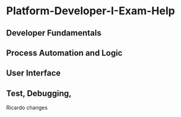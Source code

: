 # Platform-Developer-I-Exam-Help
## Developer Fundamentals
## Process Automation and Logic
## User Interface
## Test, Debugging,


 Ricardo changes 

